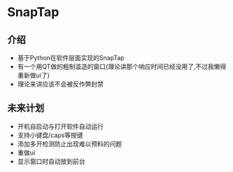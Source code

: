 # SnapTap


## 介绍
+ 基于Python在软件层面实现的SnapTap
+ 有一个用QT做的粗制滥造的窗口(理论讲那个响应时间已经没用了,不过我懒得重新做ui了)
+ 理论来讲应该不会被反作弊封禁


## 未来计划
+ 开机自启动与打开软件自动运行
+ 支持小键盘/caps等按键
+ 添加多开检测防止出现难以预料的问题
+ 重做ui
+ 显示窗口时自动放到前台
